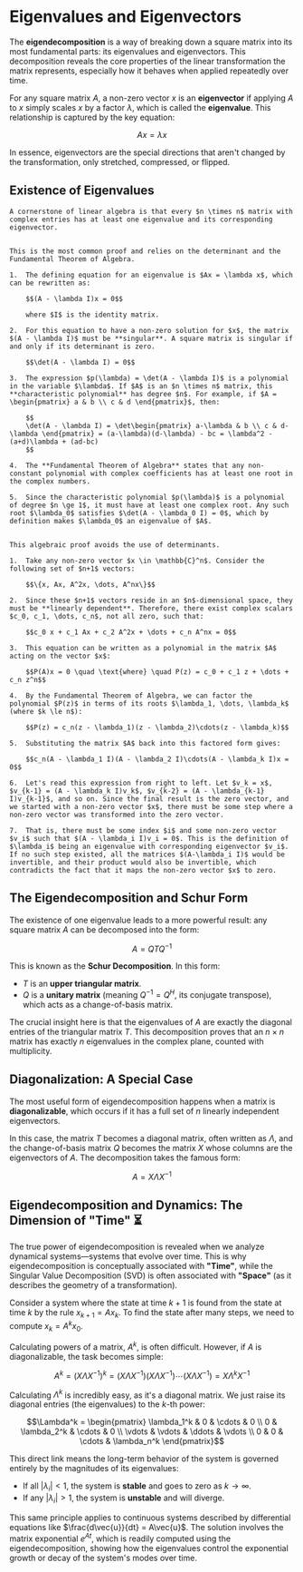# Eigenvalues and Eigenvectors

The **eigendecomposition** is a way of breaking down a square matrix into its most fundamental parts: its eigenvalues and eigenvectors. This decomposition reveals the core properties of the linear transformation the matrix represents, especially how it behaves when applied repeatedly over time.

For any square matrix $A$, a non-zero vector $x$ is an **eigenvector** if applying $A$ to $x$ simply scales $x$ by a factor $\lambda$, which is called the **eigenvalue**. This relationship is captured by the key equation:

$$Ax = \lambda x$$

In essence, eigenvectors are the special directions that aren't changed by the transformation, only stretched, compressed, or flipped.

## Existence of Eigenvalues

````{prf:theorem} Existence of Eigenvalues
A cornerstone of linear algebra is that every $n \times n$ matrix with complex entries has at least one eigenvalue and its corresponding eigenvector.
````

````{prf:proof} Using the Characteristic Polynomial

This is the most common proof and relies on the determinant and the Fundamental Theorem of Algebra.

1.  The defining equation for an eigenvalue is $Ax = \lambda x$, which can be rewritten as:

    $$(A - \lambda I)x = 0$$

    where $I$ is the identity matrix.

2.  For this equation to have a non-zero solution for $x$, the matrix $(A - \lambda I)$ must be **singular**. A square matrix is singular if and only if its determinant is zero.

    $$\det(A - \lambda I) = 0$$

3.  The expression $p(\lambda) = \det(A - \lambda I)$ is a polynomial in the variable $\lambda$. If $A$ is an $n \times n$ matrix, this **characteristic polynomial** has degree $n$. For example, if $A = \begin{pmatrix} a & b \\ c & d \end{pmatrix}$, then:

    $$
    \det(A - \lambda I) = \det\begin{pmatrix} a-\lambda & b \\ c & d-\lambda \end{pmatrix} = (a-\lambda)(d-\lambda) - bc = \lambda^2 - (a+d)\lambda + (ad-bc)
    $$

4.  The **Fundamental Theorem of Algebra** states that any non-constant polynomial with complex coefficients has at least one root in the complex numbers.

5.  Since the characteristic polynomial $p(\lambda)$ is a polynomial of degree $n \ge 1$, it must have at least one complex root. Any such root $\lambda_0$ satisfies $\det(A - \lambda_0 I) = 0$, which by definition makes $\lambda_0$ an eigenvalue of $A$.
````

````{prf:proof} Using Linear Dependence

This algebraic proof avoids the use of determinants.

1.  Take any non-zero vector $x \in \mathbb{C}^n$. Consider the following set of $n+1$ vectors:

    $$\{x, Ax, A^2x, \dots, A^nx\}$$

2.  Since these $n+1$ vectors reside in an $n$-dimensional space, they must be **linearly dependent**. Therefore, there exist complex scalars $c_0, c_1, \dots, c_n$, not all zero, such that:

    $$c_0 x + c_1 Ax + c_2 A^2x + \dots + c_n A^nx = 0$$

3.  This equation can be written as a polynomial in the matrix $A$ acting on the vector $x$:

    $$P(A)x = 0 \quad \text{where} \quad P(z) = c_0 + c_1 z + \dots + c_n z^n$$

4.  By the Fundamental Theorem of Algebra, we can factor the polynomial $P(z)$ in terms of its roots $\lambda_1, \dots, \lambda_k$ (where $k \le n$):

    $$P(z) = c_n(z - \lambda_1)(z - \lambda_2)\cdots(z - \lambda_k)$$

5.  Substituting the matrix $A$ back into this factored form gives:

    $$c_n(A - \lambda_1 I)(A - \lambda_2 I)\cdots(A - \lambda_k I)x = 0$$

6.  Let's read this expression from right to left. Let $v_k = x$, $v_{k-1} = (A - \lambda_k I)v_k$, $v_{k-2} = (A - \lambda_{k-1} I)v_{k-1}$, and so on. Since the final result is the zero vector, and we started with a non-zero vector $x$, there must be some step where a non-zero vector was transformed into the zero vector.

7.  That is, there must be some index $i$ and some non-zero vector $v_i$ such that $(A - \lambda_i I)v_i = 0$. This is the definition of $\lambda_i$ being an eigenvalue with corresponding eigenvector $v_i$. If no such step existed, all the matrices $(A-\lambda_i I)$ would be invertible, and their product would also be invertible, which contradicts the fact that it maps the non-zero vector $x$ to zero.
````

## The Eigendecomposition and Schur Form

The existence of one eigenvalue leads to a more powerful result: any square matrix $A$ can be decomposed into the form:

$$A = Q T Q^{-1}$$

This is known as the **Schur Decomposition**. In this form:
* $T$ is an **upper triangular matrix**.
* $Q$ is a **unitary matrix** (meaning $Q^{-1} = Q^H$, its conjugate transpose), which acts as a change-of-basis matrix.

The crucial insight here is that the eigenvalues of $A$ are exactly the diagonal entries of the triangular matrix $T$. This decomposition proves that an $n \times n$ matrix has exactly $n$ eigenvalues in the complex plane, counted with multiplicity.

## Diagonalization: A Special Case

The most useful form of eigendecomposition happens when a matrix is **diagonalizable**, which occurs if it has a full set of $n$ linearly independent eigenvectors.

In this case, the matrix $T$ becomes a diagonal matrix, often written as $\Lambda$, and the change-of-basis matrix $Q$ becomes the matrix $X$ whose columns are the eigenvectors of $A$. The decomposition takes the famous form:

$$A = X \Lambda X^{-1}$$

## Eigendecomposition and Dynamics: The Dimension of "Time" ⏳

The true power of eigendecomposition is revealed when we analyze dynamical systems—systems that evolve over time. This is why eigendecomposition is conceptually associated with **"Time"**, while the Singular Value Decomposition (SVD) is often associated with **"Space"** (as it describes the geometry of a transformation).

Consider a system where the state at time $k+1$ is found from the state at time $k$ by the rule $x_{k+1} = Ax_k$. To find the state after many steps, we need to compute $x_k = A^k x_0$.

Calculating powers of a matrix, $A^k$, is often difficult. However, if $A$ is diagonalizable, the task becomes simple:

$$A^k = (X \Lambda X^{-1})^k = (X \Lambda X^{-1})(X \Lambda X^{-1})\cdots(X \Lambda X^{-1}) = X \Lambda^k X^{-1}$$

Calculating $\Lambda^k$ is incredibly easy, as it's a diagonal matrix. We just raise its diagonal entries (the eigenvalues) to the $k$-th power:

$$\Lambda^k = \begin{pmatrix} \lambda_1^k & 0 & \cdots & 0 \\ 0 & \lambda_2^k & \cdots & 0 \\ \vdots & \vdots & \ddots & \vdots \\ 0 & 0 & \cdots & \lambda_n^k \end{pmatrix}$$

This direct link means the long-term behavior of the system is governed entirely by the magnitudes of its eigenvalues:
* If all $|\lambda_i| < 1$, the system is **stable** and goes to zero as $k \to \infty$.
* If any $|\lambda_i| > 1$, the system is **unstable** and will diverge.

This same principle applies to continuous systems described by differential equations like $\frac{d\vec{u}}{dt} = A\vec{u}$. The solution involves the matrix exponential $e^{At}$, which is readily computed using the eigendecomposition, showing how the eigenvalues control the exponential growth or decay of the system's modes over time.